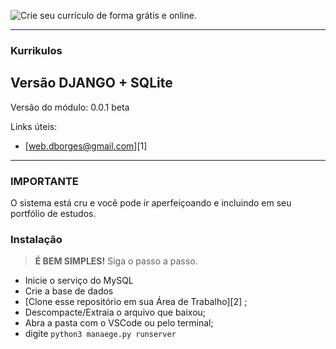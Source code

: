 ![Crie seu currículo de forma grátis e online.](https://i.imgur.com/4wgZEBp.png)

<hr>

### **Kurrikulos**
## Versão DJANGO + SQLite
Versão do módulo: 0.0.1 beta

Links úteis:
- [web.dborges@gmail.com][1]

-------------

### IMPORTANTE
O sistema está cru e você pode ir aperfeiçoando e incluindo em seu portfólio de estudos.


### Instalação

>**É BEM SIMPLES!** Siga o passo a passo.
- Inicie o serviço do MySQL
- Crie a base de dados
- [Clone esse repositório em sua Área de Trabalho][2] ;
- Descompacte/Extraia o arquivo que baixou;
- Abra a pasta com o VSCode ou pelo terminal;
- digite `python3 manaege.py runserver`
